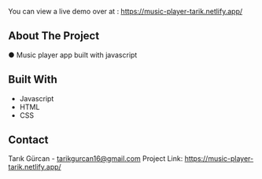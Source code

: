 You can view a live demo over at : https://music-player-tarik.netlify.app/

## About The Project

● Music player app built with javascript

## Built With

- Javascript
- HTML
- CSS


## Contact

Tarık Gürcan - tarikgurcan16@gmail.com
Project Link: https://music-player-tarik.netlify.app/

